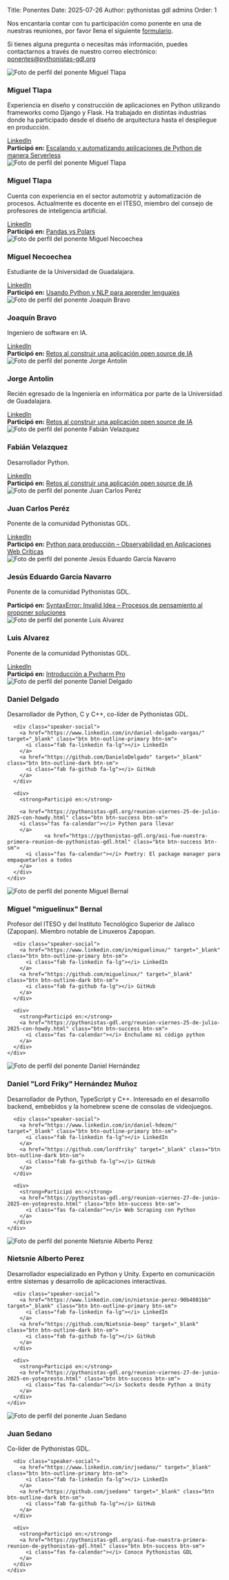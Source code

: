 Title: Ponentes
Date: 2025-07-26
Author: pythonistas gdl admins
Order: 1

<div class="call-for-speakers">
  <p>Nos encantaría contar con tu participación como ponente en una de nuestras reuniones, por favor llena el siguiente <a href="https://forms.gle/UdqZtZvbXxiRSUy46">formulario</a>.</p>
  <p>Si tienes alguna pregunta o necesitas más información, puedes contactarnos a través de nuestro correo electrónico: <a href="mailto:ponentes@pythonistas-gdl.org">ponentes@pythonistas-gdl.org</a></p>
</div>

<!-- Ricardo Amador -->
<div class="speaker-card">
  <div class="row">
    <div class="col-md-3 text-center">
      <img src="{static}/images/speakers/ricardo_amador.png" alt="Foto de perfil del ponente Miguel Tlapa" class="speaker-image">
    </div>
    <div class="col-md-9">
      <h3 class="speaker-name">Miguel Tlapa</h3>
      <p class="speaker-bio">Experiencia en diseño y construcción de aplicaciones en Python utilizando frameworks como Django y Flask.
Ha trabajado en distintas industrias donde ha participado desde el diseño de arquitectura hasta el despliegue en producción.</p>
      <div class="speaker-social">
        <a href="https://www.linkedin.com/in/ricardo-amador-casta%C3%B1eda-a053a2166/" target="_blank" class="btn btn-outline-primary btn-sm">
          <i class="fab fa-linkedin fa-lg"></i> LinkedIn
        </a>
      </div>
      <div>
        <strong>Participó en:</strong>
        <a href="https://pythonistas-gdl.org/reunion-viernes-24-de-octubre-2025-con-slalom.html" class="btn btn-success btn-sm">
          <i class="fas fa-calendar"></i> Escalando y automatizando aplicaciones de Python de manera Serverless
        </a>
      </div>
    </div>
  </div>
</div>

<!-- Miguel Tlapa -->
<div class="speaker-card">
  <div class="row">
    <div class="col-md-3 text-center">
      <img src="{static}/images/speakers/miguel_tlapa.png" alt="Foto de perfil del ponente Miguel Tlapa" class="speaker-image">
    </div>
    <div class="col-md-9">
      <h3 class="speaker-name">Miguel Tlapa</h3>
      <p class="speaker-bio">Cuenta con experiencia en el sector automotriz y automatización de procesos.
 Actualmente es docente en el ITESO, miembro del consejo de profesores de inteligencia artificial.</p>
      <div class="speaker-social">
        <a href="https://www.linkedin.com/in/migueltlapa/" target="_blank" class="btn btn-outline-primary btn-sm">
          <i class="fab fa-linkedin fa-lg"></i> LinkedIn
        </a>
      </div>
      <div>
        <strong>Participó en:</strong>
        <a href="https://pythonistas-gdl.org/reunion-viernes-24-de-octubre-2025-con-slalom.html" class="btn btn-success btn-sm">
          <i class="fas fa-calendar"></i> Pandas vs Polars
        </a>
      </div>
    </div>
  </div>
</div>

<!-- Miguel Necoechea -->
<div class="speaker-card">
  <div class="row">
    <div class="col-md-3 text-center">
      <img src="{static}/images/speakers/miguel_necoechea.png" alt="Foto de perfil del ponente Miguel Necoechea" class="speaker-image">
    </div>
    <div class="col-md-9">
      <h3 class="speaker-name">Miguel Necoechea</h3>
      <p class="speaker-bio">Estudiante de la Universidad de Guadalajara.</p>
      <div class="speaker-social">
        <a href="https://www.linkedin.com/in/miguel-necoechea-s/" target="_blank" class="btn btn-outline-primary btn-sm">
          <i class="fab fa-linkedin fa-lg"></i> LinkedIn
        </a>
      </div>
      <div>
        <strong>Participó en:</strong>
        <a href="{filename}/2025-09-30-reseña-reunion-190925.md" class="btn btn-success btn-sm">
          <i class="fas fa-calendar"></i> Usando Python y NLP para aprender lenguajes
        </a>
      </div>
    </div>
  </div>
</div>

<!-- Joaquin Bravo -->
<div class="speaker-card">
  <div class="row">
    <div class="col-md-3 text-center">
      <img src="{static}/images/speakers/joaquin_bravo.png" alt="Foto de perfil del ponente Joaquín Bravo" class="speaker-image">
    </div>
    <div class="col-md-9">
      <h3 class="speaker-name">Joaquín Bravo</h3>
      <p class="speaker-bio">Ingeniero de software en IA.</p>
      <div class="speaker-social">
        <a href="https://www.linkedin.com/in/jackbravo/" target="_blank" class="btn btn-outline-primary btn-sm">
          <i class="fab fa-linkedin fa-lg"></i> LinkedIn
        </a>
      </div>
      <div>
        <strong>Participó en:</strong>
        <a href="{filename}/2025-09-30-reseña-reunion-190925.md" class="btn btn-success btn-sm">
          <i class="fas fa-calendar"></i> Retos al construir una aplicación open source de IA
        </a>
      </div>
    </div>
  </div>
</div>

<!-- Jorge Antolin -->
<div class="speaker-card">
  <div class="row">
    <div class="col-md-3 text-center">
      <img src="{static}/images/speakers/jorge_antolin.png" alt="Foto de perfil del ponente Jorge Antolin" class="speaker-image">
    </div>
    <div class="col-md-9">
      <h3 class="speaker-name">Jorge Antolin</h3>
      <p class="speaker-bio">Recién egresado de la Ingeniería en informática por parte de la Universidad de Guadalajara.</p>
      <div class="speaker-social">
        <a href="https://www.linkedin.com/in/jorge-alberto-antolin-75824a31a/" target="_blank" class="btn btn-outline-primary btn-sm">
          <i class="fab fa-linkedin fa-lg"></i> LinkedIn
        </a>
      </div>
      <div>
        <strong>Participó en:</strong>
        <a href="{filename}/2025-09-30-reseña-reunion-190925.md" class="btn btn-success btn-sm">
          <i class="fas fa-calendar"></i> Retos al construir una aplicación open source de IA
        </a>
      </div>
    </div>
  </div>
</div>

<!-- Fabián Velazquez -->
<div class="speaker-card">
  <div class="row">
    <div class="col-md-3 text-center">
      <img src="{static}/images/speakers/fabian_velazquez.png" alt="Foto de perfil del ponente Fabián Velazquez" class="speaker-image">
    </div>
    <div class="col-md-9">
      <h3 class="speaker-name">Fabián Velazquez</h3>
      <p class="speaker-bio">Desarrollador Python.</p>
      <div class="speaker-social">
        <a href="https://www.linkedin.com/in/ricardo-fabian-v-5b23012b6/" target="_blank" class="btn btn-outline-primary btn-sm">
          <i class="fab fa-linkedin fa-lg"></i> LinkedIn
        </a>
      </div>
      <div>
        <strong>Participó en:</strong>
        <a href="{filename}/2025-09-30-reseña-reunion-190925.md" class="btn btn-success btn-sm">
          <i class="fas fa-calendar"></i> Retos al construir una aplicación open source de IA
        </a>
      </div>
    </div>
  </div>
</div>


<!-- Juan Carlos Peréz -->
<div class="speaker-card">
  <div class="row">
    <div class="col-md-3 text-center">
      <img src="{static}/images/speakers/juan_carlos_perez.png" alt="Foto de perfil del ponente Juan Carlos Peréz" class="speaker-image">
    </div>
    <div class="col-md-9">
      <h3 class="speaker-name">Juan Carlos Peréz</h3>
      <p class="speaker-bio">Ponente de la comunidad Pythonistas GDL.</p>
      <div class="speaker-social">
        <a href="https://www.linkedin.com/in/jcperez91/" target="_blank" class="btn btn-outline-primary btn-sm">
          <i class="fab fa-linkedin fa-lg"></i> LinkedIn
        </a>
      </div>
      <div>
        <strong>Participó en:</strong>
        <a href="https://pythonistas-gdl.org/reunion-viernes-29-de-agosto-2025-con-yotepresto.html" class="btn btn-success btn-sm">
          <i class="fas fa-calendar"></i> Python para producción – Observabilidad en Aplicaciones Web Críticas
        </a>
      </div>
    </div>
  </div>
</div>

<!-- Jesús Eduardo García Navarro -->
<div class="speaker-card">
  <div class="row">
    <div class="col-md-3 text-center">
      <img src="{static}/images/speakers/jesus_eduardo_garcia_navarro.png" alt="Foto de perfil del ponente Jesús Eduardo García Navarro" class="speaker-image">
    </div>
    <div class="col-md-9">
      <h3 class="speaker-name">Jesús Eduardo García Navarro</h3>
      <p class="speaker-bio">Ponente de la comunidad Pythonistas GDL.</p>
      <div>
        <strong>Participó en:</strong>
        <a href="https://pythonistas-gdl.org/reunion-viernes-29-de-agosto-2025-con-yotepresto.html" class="btn btn-success btn-sm">
          <i class="fas fa-calendar"></i> SyntaxError: Invalid Idea – Procesos de pensamiento al proponer soluciones
        </a>
      </div>
    </div>
  </div>
</div>

<!-- Luis Alvarez -->
<div class="speaker-card">
  <div class="row">
    <div class="col-md-3 text-center">
      <img src="{static}/images/speakers/luis_alvarez.png" alt="Foto de perfil del ponente Luis Alvarez" class="speaker-image">
    </div>
    <div class="col-md-9">
      <h3 class="speaker-name">Luis Alvarez</h3>
      <p class="speaker-bio">Ponente de la comunidad Pythonistas GDL.</p>
      <div class="speaker-social">
        <a href="https://www.linkedin.com/in/luis-alvarez-752290149/" target="_blank" class="btn btn-outline-primary btn-sm">
          <i class="fab fa-linkedin fa-lg"></i> LinkedIn
        </a>
      </div>
      <div>
        <strong>Participó en:</strong>
        <a href="https://pythonistas-gdl.org/reunion-viernes-29-de-agosto-2025-con-yotepresto.html" class="btn btn-success btn-sm">
          <i class="fas fa-calendar"></i> Introducción a Pycharm Pro
        </a>
      </div>
    </div>
  </div>
</div>

<!-- Daniel Delgado -->
<div class="speaker-card">
  <div class="row">
    <div class="col-md-3 text-center">
      <img src="{static}/images/speakers/daniel_delgado.png" alt="Foto de perfil del ponente Daniel Delgado" class="speaker-image">
    </div>
    <div class="col-md-9">
      <h3 class="speaker-name">Daniel Delgado</h3>
      <p class="speaker-bio">Desarrollador de Python, C y C++, co-líder de Pythonistas GDL.</p>
      
      <div class="speaker-social">
        <a href="https://www.linkedin.com/in/daniel-delgado-vargas/" target="_blank" class="btn btn-outline-primary btn-sm">
          <i class="fab fa-linkedin fa-lg"></i> LinkedIn
        </a>
        <a href="https://github.com/DanieloDelgado" target="_blank" class="btn btn-outline-dark btn-sm">
          <i class="fab fa-github fa-lg"></i> GitHub
        </a>
      </div>
      
      <div>
        <strong>Participó en:</strong> 

        <a href="https://pythonistas-gdl.org/reunion-viernes-25-de-julio-2025-con-howdy.html" class="btn btn-success btn-sm">
        <i class="fas fa-calendar"></i> Python para llevar
        </a>
                <a href="https://pythonistas-gdl.org/asi-fue-nuestra-primera-reunion-de-pythonistas-gdl.html" class="btn btn-success btn-sm">
          <i class="fas fa-calendar"></i> Poetry: El package manager para empaquetarlos a todos
        </a>
      </div>
    </div>
  </div>
</div>

<!-- Miguel "miguelinux" Bernal -->
<div class="speaker-card">
  <div class="row">
    <div class="col-md-3 text-center">
      <img src="{static}/images/speakers/miguel_bernal.png" alt="Foto de perfil del ponente Miguel Bernal" class="speaker-image">
    </div>
    <div class="col-md-9">
      <h3 class="speaker-name">Miguel "miguelinux" Bernal</h3>
      <p class="speaker-bio">Profesor del ITESO y del Instituto Tecnológico Superior de Jalisco (Zapopan). Miembro notable de Linuxeros Zapopan.</p>
      
      <div class="speaker-social">
        <a href="https://www.linkedin.com/in/miguelinux/" target="_blank" class="btn btn-outline-primary btn-sm">
          <i class="fab fa-linkedin fa-lg"></i> LinkedIn
        </a>
        <a href="https://github.com/miguelinux/" target="_blank" class="btn btn-outline-dark btn-sm">
          <i class="fab fa-github fa-lg"></i> GitHub
        </a>
      </div>
      
      <div>
        <strong>Participó en:</strong> 
        <a href="https://pythonistas-gdl.org/reunion-viernes-25-de-julio-2025-con-howdy.html" class="btn btn-success btn-sm">
          <i class="fas fa-calendar"></i> Enchulame mi código python
        </a>
      </div>
    </div>
  </div>
</div>

<!-- Daniel Hernández -->
<div class="speaker-card">
  <div class="row">
    <div class="col-md-3 text-center">
      <img src="{static}/images/speakers/daniel_hernandez.png" alt="Foto de perfil del ponente Daniel Hernández" class="speaker-image">
    </div>
    <div class="col-md-9">
      <h3 class="speaker-name">Daniel "Lord Friky" Hernández Muñoz</h3>
      <p class="speaker-bio">Desarrollador de Python, TypeScript y C++. Interesado en el desarrollo backend, embebidos y la homebrew scene de consolas de videojuegos.</p>
      
      <div class="speaker-social">
        <a href="https://www.linkedin.com/in/daniel-hdezm/" target="_blank" class="btn btn-outline-primary btn-sm">
          <i class="fab fa-linkedin fa-lg"></i> LinkedIn
        </a>
        <a href="https://github.com/lordfriky" target="_blank" class="btn btn-outline-dark btn-sm">
          <i class="fab fa-github fa-lg"></i> GitHub
        </a>
      </div>
      
      <div>
        <strong>Participó en:</strong> 
        <a href="https://pythonistas-gdl.org/reunion-viernes-27-de-junio-2025-en-yotepresto.html" class="btn btn-success btn-sm">
          <i class="fas fa-calendar"></i> Web Scraping con Python
        </a>
      </div>
    </div>
  </div>
</div>

<!-- Nietsnie Alberto Perez -->
<div class="speaker-card">
  <div class="row">
    <div class="col-md-3 text-center">
      <img src="{static}/images/speakers/nietsnie_perez.png" alt="Foto de perfil del ponente Nietsnie Alberto Perez" class="speaker-image">
    </div>
    <div class="col-md-9">
      <h3 class="speaker-name">Nietsnie Alberto Perez</h3>
      <p class="speaker-bio">Desarrollador especializado en Python y Unity. Experto en comunicación entre sistemas y desarrollo de aplicaciones interactivas.</p>
      
      <div class="speaker-social">
        <a href="https://www.linkedin.com/in/nietsnie-perez-90b4081bb" target="_blank" class="btn btn-outline-primary btn-sm">
          <i class="fab fa-linkedin fa-lg"></i> LinkedIn
        </a>
        <a href="https://github.com/Nietsnie-beep" target="_blank" class="btn btn-outline-dark btn-sm">
          <i class="fab fa-github fa-lg"></i> GitHub
        </a>
      </div>
      
      <div>
        <strong>Participó en:</strong> 
        <a href="https://pythonistas-gdl.org/reunion-viernes-27-de-junio-2025-en-yotepresto.html" class="btn btn-success btn-sm">
          <i class="fas fa-calendar"></i> Sockets desde Python a Unity
        </a>
      </div>
    </div>
  </div>
</div>

<!-- Juan Sedano -->
<div class="speaker-card">
  <div class="row">
    <div class="col-md-3 text-center">
      <img src="{static}/images/speakers/juan_sedano.png" alt="Foto de perfil del ponente Juan Sedano" class="speaker-image">
    </div>
    <div class="col-md-9">
      <h3 class="speaker-name">Juan Sedano</h3>
      <p class="speaker-bio">Co-líder de Pythonistas GDL.</p>
      
      <div class="speaker-social">
        <a href="https://www.linkedin.com/in/jsedano/" target="_blank" class="btn btn-outline-primary btn-sm">
          <i class="fab fa-linkedin fa-lg"></i> LinkedIn
        </a>
        <a href="https://github.com/jsedano" target="_blank" class="btn btn-outline-dark btn-sm">
          <i class="fab fa-github fa-lg"></i> GitHub
        </a>
      </div>
      
      <div>
        <strong>Participó en:</strong> 
        <a href="https://pythonistas-gdl.org/asi-fue-nuestra-primera-reunion-de-pythonistas-gdl.html" class="btn btn-success btn-sm">
          <i class="fas fa-calendar"></i> Conoce Pythonistas GDL
        </a>
      </div>
    </div>
  </div>
</div>




